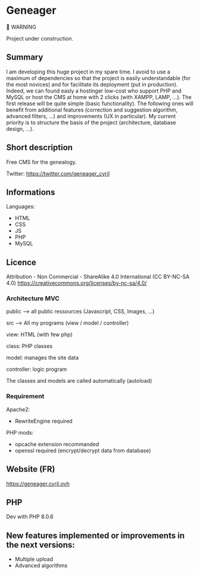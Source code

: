 # Geneager 

:construction_worker: WARNING

Project under construction.

## Summary
I am developing this huge project in my spare time. I avoid to use a maximum of dependencies so that the project is easily understandable (for the most novices) and for facilitate its deployment (put in production). Indeed, we can found easly a hostinger low-cost who support PHP and MySQL or host the CMS at home with 2 clicks (with XAMPP, LAMP, ...). The first release will be quite simple (basic functionality). The following ones will benefit from additional features (correction and suggestion algorithm, advanced filters, ...) and improvements (UX in particular). My current priority is to structure the basis of the project (architecture, database design, ...).
## Short description
Free CMS for the genealogy.

Twitter: https://twitter.com/geneager_cyril

## Informations
Languages:

- HTML
- CSS
- JS
- PHP
- MySQL

## Licence
Attribution - Non Commercial - ShareAlike 4.0 International (CC BY-NC-SA 4.0)
https://creativecommons.org/licenses/by-nc-sa/4.0/

### Architecture MVC
public --> all public ressources (Javascript, CSS, Images, ...)

src --> All my programs (view / model / controller)

view: HTML (with few php)

class: PHP classes

model: manages the site data

controller: logic program

The classes and models are called automatically (autoload)

### Requirement
Apache2:
- RewriteEngine required

PHP mods: 
- opcache extension recommanded
- openssl required (encrypt/decrypt data from database)

## Website (FR)
https://geneager.cyril.ovh

## PHP
Dev with PHP 8.0.6

## New features implemented or improvements in the next versions:
- Multiple upload
- Advanced algorithms